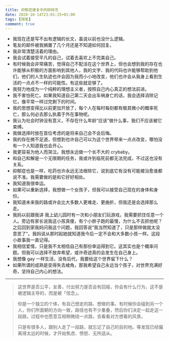 ```yaml
---
title: 抑郁症康复中的碎碎念
date: 2020-10-14T23:01:25+01:00
tags: [随笔]
comment: true
---
```


- 我现在还是写不出有逻辑的长文，虽说以前也没什么逻辑。
- 笔友的邮件被我搁置了几个月还是不知道如何回复。
- 我非常清楚活着的理由。
- 我会试着接受平凡的自己，试着去喜欢上不完美自己。
- 有时候我会非常痛苦，觉得自己不配活在这个世界上，但也会想到我的存在也许能够从积极的方面影响到其他人，我的文字、我的代码也许能够帮助到他们，他们的人生轨迹也许会因为我而小小地改变，他们也许会从我身上看到生活的一点点不一样的可能性。有这些就足够了。
- 我努力地成为一个纯粹的理想主义者，按照自己内心真正的想法前进。
- 我不害怕死亡。如果我知道自己第二天会出车祸身亡的话，我会选择消除记忆，像平常一样过完剩下的时间。
- 我的思想变得比以前更加开放了，每个人在每时每刻都有极其微小的概率死亡，那么何必去那么执着于外在事物呢。
- 我认为社会时钟没有意义，不存在什么年龄“应该”做什么事，我们不应该被它束缚。
- 我做选择时放在首位考虑的是将来自己会不会后悔。
- 我的存在微不足道，但想到也许自己可以为这个世界带来一点点改变，哪怕没有一个人知道我也会开心。
- 我更容易为他人而哭泣。我想永远做一个长不大的 crybaby。
- 和自己和解是一个无限期的任务，我或许到临死前都无法完成，不过这也没有关系。
- 抑郁症也是一样，吃药也许永远无法根除它，说到底它有没有可能被治愈谁都说不准。我需要做的是和它好好相处。
- 我知道我很幸运。
- 如果可以重新选择，我想做一个女孩子，但我可以接受自己现在的身体和身份。
- 我知道未来我的路或许会比大多数人更难走、更曲折，但我还是会选择那么走。
- 我妈以前跟我讲 我上幼儿园时有一次和小朋友们玩游戏，我需要抓住任意一个人。旁边有家长说我这小孩真傻，有个小胖子跑的最慢，为什么不去抓他呢？之后回到家我妈问我这个问题，我回答说“我当然知道了，只是那样做就太没意思了”。我妈说从那时起她就知道我今后一定不会和大多数小孩一样。这段小故事我一直记得。
- 我相信爱情，只是我不太相信自己有那份幸运得到它。这其实也是个概率问题。但我可以选择不放弃希望，或许奇迹真的会发生在自己身上。
- 我想像 gay 一样生活，没有后代，我要给这个世界留下什么？
- 如果所谓的成熟是变得失去棱角，那我希望自己永远当个孩子，对世界充满好奇，坚持自己内心的想法。

---

> 这世界是否公平，友善，付出努力是否会有回报，你会有什么行为，这不是被逻辑主导的，而是被「信念」。

> 你是一个独立的个体，有自己想走的路、想做的事。有时候你会碰到另一个人，你们所面朝的方向一致，路径也有不少重叠，然后你们决定一起走这一段路，过程中也愿意互相稍微绕一点路，去看看对方想看的风景。
>
> 只是有很多人，跟别人走了一段路，就忘记了自己的目的地。等发现已经偏离得太远的时候，才开始焦虑、愤怒、无所适从。
